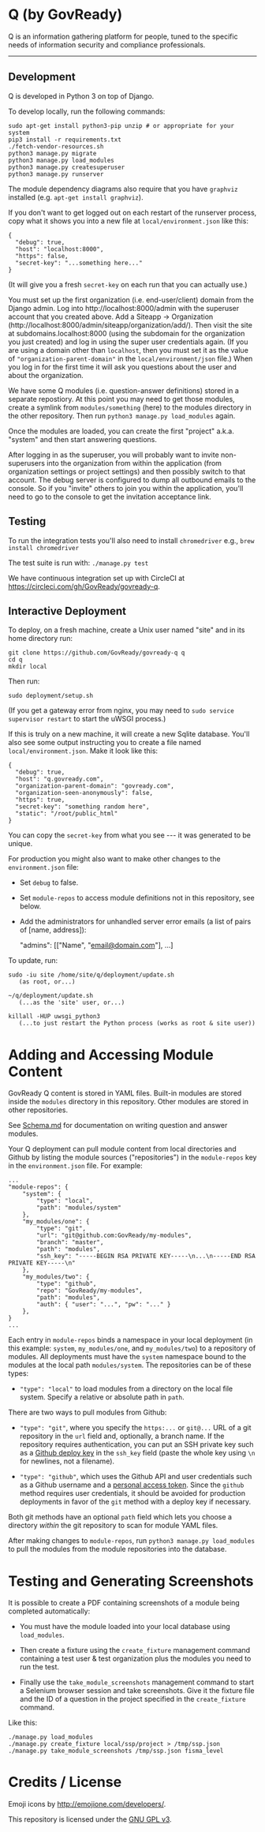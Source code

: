 # Q (by GovReady)

Q is an information gathering platform for people, tuned to the specific needs of information security and compliance professionals.

---

## Development

Q is developed in Python 3 on top of Django.

To develop locally, run the following commands:

	sudo apt-get install python3-pip unzip # or appropriate for your system
	pip3 install -r requirements.txt
	./fetch-vendor-resources.sh
	python3 manage.py migrate
	python3 manage.py load_modules
	python3 manage.py createsuperuser
	python3 manage.py runserver

The module dependency diagrams also require that you have `graphviz` installed (e.g. `apt-get install graphviz`).

If you don't want to get logged out on each restart of the runserver process, copy what it shows you into a new file at `local/environment.json` like this:

    {
      "debug": true,
      "host": "localhost:8000",
      "https": false,
      "secret-key": "...something here..."
    }
    
(It will give you a fresh `secret-key` on each run that you can actually use.)

You must set up the first organization (i.e. end-user/client) domain from the Django admin. Log into http://localhost:8000/admin with the superuser account that you created above. Add a Siteapp -> Organization (http://localhost:8000/admin/siteapp/organization/add/). Then visit the site at subdomains.localhost:8000 (using the subdomain for the organization you just created) and log in using the super user credentials again. (If you are using a domain other than `localhost`, then you must set it as the value of `"organization-parent-domain"` in the `local/environment/json` file.) When you log in for the first time it will ask you questions about the user and about the organization.

We have some Q modules (i.e. question-answer definitions) stored in a separate repostiory. At this point you may need to get those modules, create a symlink from `modules/something` (here) to the modules directory in the other repository. Then run `python3 manage.py load_modules` again.

Once the modules are loaded, you can create the first "project" a.k.a. "system" and then start answering questions.

After logging in as the superuser, you will probably want to invite non-superusers into the organization from within the application (from organization settings or project settings) and then possibly switch to that account. The debug server is configured to dump all outbound emails to the console. So if you "invite" others to join you within the application, you'll need to go to the console to get the invitation acceptance link.

## Testing

To run the integration tests you'll also need to install `chromedriver` e.g., `brew install chromedriver`

The test suite is run with: `./manage.py test`

We have continuous integration set up with CircleCI at https://circleci.com/gh/GovReady/govready-q.

## Interactive Deployment

To deploy, on a fresh machine, create a Unix user named "site" and in its home directory run:

	git clone https://github.com/GovReady/govready-q q
	cd q
	mkdir local

Then run:

	sudo deployment/setup.sh

(If you get a gateway error from nginx, you may need to `sudo service supervisor restart` to start the uWSGI process.)

If this is truly on a new machine, it will create a new Sqlite database. You'll also see some output instructing you to create a file named `local/environment.json`. Make it look like this:

	{
	  "debug": true,
	  "host": "q.govready.com",
	  "organization-parent-domain": "govready.com",
	  "organization-seen-anonymously": false,
	  "https": true,
	  "secret-key": "something random here",
	  "static": "/root/public_html"
	}

You can copy the `secret-key` from what you see --- it was generated to be unique.

For production you might also want to make other changes to the `environment.json` file:

* Set `debug` to false.
* Set `module-repos` to access module definitions not in this repository, see below.
* Add the administrators for unhandled server error emails (a list of pairs of [name, address]):

	"admins": [["Name", "email@domain.com"], ...]

To update, run:

	sudo -iu site /home/site/q/deployment/update.sh
	   (as root, or...)

	~/q/deployment/update.sh
	   (...as the 'site' user, or...)

	killall -HUP uwsgi_python3
	   (...to just restart the Python process (works as root & site user))

# Adding and Accessing Module Content

GovReady Q content is stored in YAML files. Built-in modules are stored inside the `modules` directory in this repository. Other modules are stored in other repositories. 

See [Schema.md](Schema.md) for documentation on writing question and answer modules.

Your Q deployment can pull module content from local directories and Github by listing the module sources ("repositories") in the `module-repos` key in the `environment.json` file. For example:

	...
	"module-repos": {
		"system": {
			"type": "local",
			"path": "modules/system"
		},
		"my_modules/one": {
			"type": "git",
			"url": "git@github.com:GovReady/my-modules",
			"branch": "master",
			"path": "modules",
			"ssh_key": "-----BEGIN RSA PRIVATE KEY-----\n...\n-----END RSA PRIVATE KEY-----\n"
		},
		"my_modules/two": {
			"type": "github",
			"repo": "GovReady/my-modules",
			"path": "modules",
			"auth": { "user": "...", "pw": "..." }
		},
	}
	...

Each entry in `module-repos` binds a namespace in your local deployment (in this example: `system`, `my_modules/one`, and `my_modules/two`) to a repository of modules. All deployments must have the `system` namespace bound to the modules at the local path `modules/system`. The repositories can be of these types:

* `"type": "local"` to load modules from a directory on the local file system. Specify a relative or absolute path in `path`.

There are two ways to pull modules from Github:

* `"type": "git"`, where you specify the `https:...` or `git@...` URL of a git repository in the `url` field and, optionally, a branch name. If the repository requires authentication, you can put an SSH private key such as a [Github deploy key](https://developer.github.com/guides/managing-deploy-keys/) in the `ssh_key` field (paste the whole key using `\n` for newlines, not a filename).

* `"type": "github"`, which uses the Github API and user credentials such as a Github username and a [personal access token](https://help.github.com/articles/creating-a-personal-access-token-for-the-command-line/). Since the `github` method requires user credentials, it should be avoided for production deployments in favor of the `git` method with a deploy key if necessary.

Both git methods have an optional `path` field which lets you choose a directory _within_ the git repository to scan for module YAML files.

After making changes to `module-repos`, run `python3 manage.py load_modules` to pull the modules from the module repositories into the database.

# Testing and Generating Screenshots

It is possible to create a PDF containing screenshots of a module being completed automatically:

* You must have the module loaded into your local database using `load_modules`.

* Then create a fixture using the `create_fixture` management command containing a test user & test organization plus the modules you need to run the test.

* Finally use the `take_module_screenshots` management command to start a Selenium browser session and take screenshots. Give it the fixture file and the ID of a question in the project specified in the `create_fixture` command.

Like this:

	./manage.py load_modules
	./manage.py create_fixture local/ssp/project > /tmp/ssp.json
	./manage.py take_module_screenshots /tmp/ssp.json fisma_level


# Credits / License

Emoji icons by http://emojione.com/developers/.

This repository is licensed under the [GNU GPL v3](LICENSE.md).

